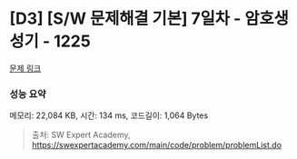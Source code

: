# [D3] [S/W 문제해결 기본] 7일차 - 암호생성기 - 1225 

[문제 링크](https://swexpertacademy.com/main/code/problem/problemDetail.do?contestProbId=AV14uWl6AF0CFAYD) 

### 성능 요약

메모리: 22,084 KB, 시간: 134 ms, 코드길이: 1,064 Bytes



> 출처: SW Expert Academy, https://swexpertacademy.com/main/code/problem/problemList.do